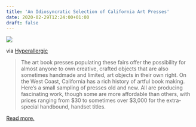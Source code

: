 ```yaml
---
title: 'An Idiosyncratic Selection of California Art Presses'
date: 2020-02-29T12:24:00+01:00
draft: false
---
```


[![](https://cdn-blog.adafruit.com/uploads/2020/02/Arion-Press-entry.-BQ-photo.-720x540-1.jpg)](https://hyperallergic.com/544357/an-idiosyncratic-selection-of-california-art-presses/)

via [Hyperallergic](https://hyperallergic.com/544357/an-idiosyncratic-selection-of-california-art-presses/)

> The art book presses populating these fairs offer the possibility for almost anyone to own creative, crafted objects that are also sometimes handmade and limited, art objects in their own right. On the West Coast, California has a rich history of artful book making. Here’s a small sampling of presses old and new. All are producing fascinating work, though some are more affordable than others, with prices ranging from $30 to sometimes over $3,000 for the extra-special handbound, handset titles.

[Read more.](https://hyperallergic.com/544357/an-idiosyncratic-selection-of-california-art-presses/)